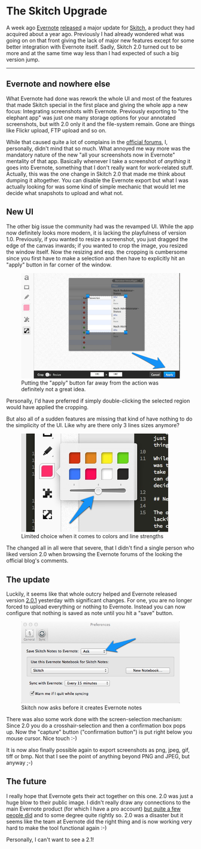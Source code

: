 # The Skitch Upgrade

A week ago [Evernote][en] [released][2.0] a major update for [Skitch][skitch], a product they had acquired about a year ago. Previously I had already wondered what was going on on that front giving the lack of major new features except for some better integration with Evernote itself. Sadly, Skitch 2.0 turned out to be more and at the same time way less than I had expected of such a big version jump.

---------------

## Evernote and nowhere else

What Evernote had done was rework the whole UI and most of the features that made Skitch special in the first place and giving the whole app a new focus: Integrating screenshots with Evernote. Previously exporting to "the elephant app" was just one many storage options for your annotated screenshots, but with 2.0 only it and the file-system remain. Gone are things like Flickr upload, FTP upload and so on.

While that caused quite a lot of complains in the [official forums](http://discussion.evernote.com/forum/83-skitch/), I, personally, didn't mind that so much. What annoyed me way more was the mandatory nature of the new "all your screenshots now in Evernote" mentality of that app. Basically whenever I take a screenshot of *anything* it goes into Evernote, something that I don't really want for work-related stuff. Actually, this was the one change in Skitch 2.0 that made me think about dumping it altogether. You can disable the Evernote export but what I was actually looking for was some kind of simple mechanic that would let me decide what snapshots to upload and what not.

## New UI

The other big issue the community had was the revamped UI. While the app now definitely looks more modern, it is lacking the playfulness of version 1.0. Previously, if you wanted to resize a screenshot, you just dragged the edge of the canvas inwards; if you wanted to crop the image, you resized the window itself. Now the resizing and esp. the cropping is cumbersome since you first have to make a selection and then have to explicitly hit an "apply" button in far corner of the window.

<figure><img src="apply.png" alt=""><figcaption>Putting the "apply" button far away from the action was definitely not a great idea.</figcaption></figure>

Personally, I'd have preferred if simply double-clicking the selected region would have applied the cropping.

But also all of a sudden features are missing that kind of have nothing to do the simplicity of the UI. Like why are there only 3 lines sizes anymore?

<figure><img src="options.png" alt=""><figcaption>Limited choice when it comes to colors and line strengths</figcaption></figure>

The changed all in all were that severe, that I didn't find a single person who liked version 2.0 when browsing the Evernote forums of the looking the official blog's comments.

## The update

Luckily, it seems like that whole outcry helped and Evernote released version [2.0.1](http://blog.evernote.com/2012/09/28/skitch-for-mac-update-you-asked-we-listened/) yesterday with significant changes. For one, you are no longer forced to upload everything or nothing to Evernote. Instead you can now configure that nothing is saved as note until you hit a "save" button.

<figure><img src="preferences.png" alt=""><figcaption>Skitch now asks before it creates Evernote notes</figcaption></figure>

There was also some work done with the screen-selection mechanism: Since 2.0 you do a crosshair-selection and then a confirmation box pops up. Now the "capture" button ("confirmation button") is put right below you mouse cursor. Nice touch :-)

It is now also finally possible again to export screenshots as png, jpeg, gif, tiff or bmp. Not that I see the point of anything beyond PNG and JPEG, but anyway ;-)

## The future

I really hope that Evernote gets their act together on this one. 2.0 was just a huge blow to their public image. I didn't really draw any connections to the main Evernote product (for which I have a pro account) [but quite a few people did](http://discussion.evernote.com/topic/29667-skitch-20-is-broken/) and to some degree quite rightly so. 2.0 was a disaster but it seems like the team at Evernote did the right thing and is now working very hard to make the tool functional again :-) 

Personally, I can't want to see a 2.1!

[en]: http://evernote.com
[skitch]: http://evernote.com/skitch/
[2.0]: http://blog.evernote.com/2012/09/19/the-all-new-skitch-2-0-for-iphone-mac-ipad-and-ipod-touch/
